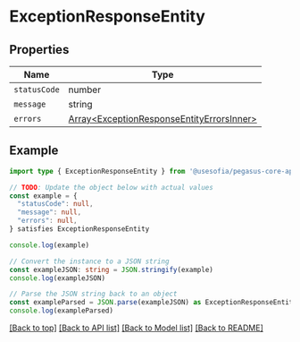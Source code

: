 
# ExceptionResponseEntity


## Properties

Name | Type
------------ | -------------
`statusCode` | number
`message` | string
`errors` | [Array&lt;ExceptionResponseEntityErrorsInner&gt;](ExceptionResponseEntityErrorsInner.md)

## Example

```typescript
import type { ExceptionResponseEntity } from '@usesofia/pegasus-core-api-sdk'

// TODO: Update the object below with actual values
const example = {
  "statusCode": null,
  "message": null,
  "errors": null,
} satisfies ExceptionResponseEntity

console.log(example)

// Convert the instance to a JSON string
const exampleJSON: string = JSON.stringify(example)
console.log(exampleJSON)

// Parse the JSON string back to an object
const exampleParsed = JSON.parse(exampleJSON) as ExceptionResponseEntity
console.log(exampleParsed)
```

[[Back to top]](#) [[Back to API list]](../README.md#api-endpoints) [[Back to Model list]](../README.md#models) [[Back to README]](../README.md)


